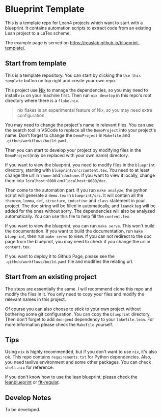 # Blueprint Template

This is a template repo for Lean4 projects which want to start with a blueprint. It contains automation scripts to extract code from an existing Lean project to a LaTex scheme.

The example page is served on https://reaslab.github.io/blueprint-template/.
## Start from template

This is a template repository. You can start by clicking the `Use this template` button on top right and create your own repo.

This project use [Nix](https://nixos.org/) to manage the dependencies, so you may need to install `nix` on your machine first. Then run `nix develop` in this repo's root directory where there is  a `flake.nix`.

> nix flakes is an experimental feature of Nix, so you may need extra configuration.


You may need to change the project's name in relevant files. You can use the search tool in VSCode to replace all the `DemoProject` into your project's name. Don't forget to change the `DemoProject` in `Makefile` and `.github/workflows/build.yaml`.

Then you can start to develop your project by modifying files in the `DemoProject`(may be replaced with your own name) directory.

If you want to view the blueprint, you need to modify files in the `blueprint` directory, starting with `blueprint/src/content.tex`. You need to at least change the url in `\home` and `\dochome`. If you want to view it locally, change them into `localhost:8080` and `localhost:8080/doc`.

Then come to the automation part. If you run `make analyze`, the python script will generate a `demo.tex` in `blueprint/src`. It will contain all the `theorem`, `lemma`, `def`, `structure`, `inductive` and `class` statement in your project. The doc string will be filled in automatically, and `leanok` tag will be added for the ones without sorry. The dependencies will also be analyzed automatically. You can use this file to help fill the `content.tex`.

If you want to view the blueprint, you can run `make serve`. This won't build the documentation. If you want to build the documentation, run `make blueprint`, then run `make serve` to view. If you can not redirect to the doc page from the blueprint, you may need to check if you change the url in `content.tex`.

If you want to deploy it to Github Page, please see the `.github/workflows/build.yaml` file and modifies the relating url.

## Start from an existing project

The steps are essentially the same. I will recommend clone this repo and modify the files in it. You only need to copy your files and modify the relevant names in this project.

Of course you can also choose to stick to your own project without bothering some git configuration. You can copy the `blueprint` directory. Then don't forget to add `doc-gen4` dependency to your `lakefile.lean`. For more information please check the `Makefile` yourself.


## Tips

Using `nix` is highly recommended, but if you don't want to use `nix`, it's also ok. This repo contains `requirements.txt` for Python dependencies. Also, you need texlive environment and some other packages. You can check `shell.nix` for reference.

If you don't know how to use the lean blueprint, please check the [leanblueprint](https://github.com/PatrickMassot/leanblueprint) or [flt-regular](https://github.com/leanprover-community/flt-regular).

## Develop Notes

To be developed.
